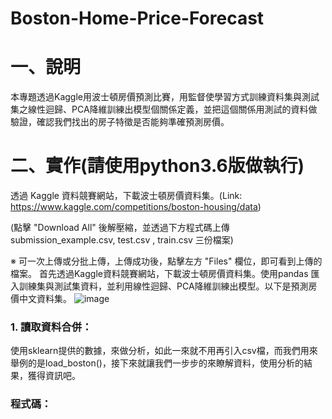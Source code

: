 # Boston-Home-Price-Forecast
# 一、說明
本專題透過Kaggle用波士頓房價預測比賽，用監督使學習方式訓練資料集與測試集之線性迴歸、PCA降維訓練出模型個關係定義，並把這個關係用測試的資料做驗證，確認我們找出的房子特徵是否能夠準確預測房價。
# 二、實作(請使用python3.6版做執行)
透過 Kaggle 資料競賽網站，下載波士頓房價資料集。(Link: https://www.kaggle.com/competitions/boston-housing/data)

(點擊 "Download All" 後解壓縮，並透過下方程式碼上傳 submission_example.csv, test.csv , train.csv 三份檔案)

※ 可一次上傳或分批上傳，上傳成功後，點擊左方 "Files" 欄位，即可看到上傳的檔案。
首先透過Kaggle資料競賽網站，下載波士頓房價資料集。使用pandas 匯入訓練集與測試集資料，並利用線性迴歸、PCA降維訓練出模型。以下是預測房價中文資料集。
![image](https://github.com/LonelyCaesar/-Boston-Home-Price-Forecast/assets/101235367/a1d49353-6730-453f-9fbf-7dc9e0e5f2b8)
### 1.	讀取資料合併：
使用sklearn提供的數據，來做分析，如此一來就不用再引入csv檔，而我們用來舉例的是load_boston()，接下來就讓我們一步步的來瞭解資料，使用分析的結果，獲得資訊吧。
### 程式碼：

